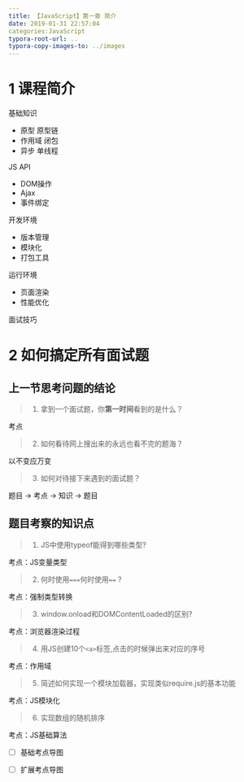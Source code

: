 ```yaml
---
title: 【JavaScript】第一章 简介
date: 2019-01-31 22:57:04
categories:JavaScript
typora-root-url: ..
typora-copy-images-to: ../images
---
```


# 1 课程简介
基础知识
 - 原型 原型链
 - 作用域 闭包
 - 异步 单线程

JS API
 - DOM操作
 - Ajax
 - 事件绑定

开发环境
 - 版本管理
 - 模块化
 - 打包工具

运行环境
 - 页面渲染
 - 性能优化

面试技巧
# 2 如何搞定所有面试题
## 上一节思考问题的结论
> 1. 拿到一个面试题，你**第一时间**看到的是什么？

考点

> 2. 如何看待网上搜出来的永远也看不完的题海？

以不变应万变

> 3. 如何对待接下来遇到的面试题？

题目 -> 考点 -> 知识 -> 题目

## 题目考察的知识点
> 1. JS中使用typeof能得到哪些类型?

考点：JS变量类型

> 2. 何时使用`===`何时使用`==` ?

考点：强制类型转换

> 3. window.onload和DOMContentLoaded的区别?

考点：浏览器渲染过程

> 4. 用JS创建10个`<a>`标签,点击的时候弹出来对应的序号

考点：作用域

> 5. 简述如何实现一个模块加载器，实现类似require.js的基本功能

考点：JS模块化

> 6. 实现数组的随机排序
> 
考点：JS基础算法

 - [ ] 基础考点导图
 - [ ] 扩展考点导图

